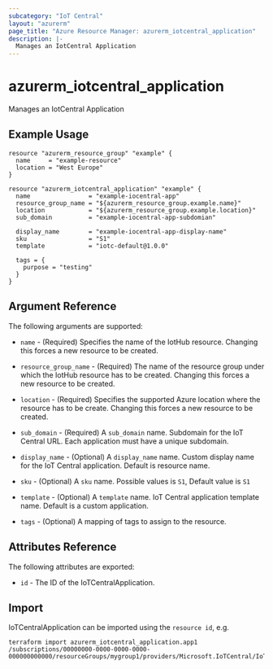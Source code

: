 ```yaml
---
subcategory: "IoT Central"
layout: "azurerm"
page_title: "Azure Resource Manager: azurerm_iotcentral_application"
description: |-
  Manages an IotCentral Application
---
```


# azurerm_iotcentral_application

Manages an IotCentral Application

## Example Usage

```hcl
resource "azurerm_resource_group" "example" {
  name     = "example-resource"
  location = "West Europe"
}

resource "azurerm_iotcentral_application" "example" {
  name                = "example-iocentral-app"
  resource_group_name = "${azurerm_resource_group.example.name}"
  location            = "${azurerm_resource_group.example.location}"
  sub_domain          = "example-iocentral-app-subdomian"

  display_name        = "example-iocentral-app-display-name"
  sku                 = "S1"
  template            = "iotc-default@1.0.0" 		

  tags = {
    purpose = "testing"
  }
}
```

## Argument Reference

The following arguments are supported:

* `name` - (Required) Specifies the name of the IotHub resource. Changing this forces a new resource to be created.

* `resource_group_name` - (Required) The name of the resource group under which the IotHub resource has to be created. Changing this forces a new resource to be created.

* `location` - (Required) Specifies the supported Azure location where the resource has to be create. Changing this forces a new resource to be created.

* `sub_domain` - (Required) A `sub_domain` name. Subdomain for the IoT Central URL. Each application must have a unique subdomain.

* `display_name` - (Optional) A `display_name` name. Custom display name for the IoT Central application. Default is resource name. 

* `sku` - (Optional) A `sku` name. Possible values is `S1`, Default value is `S1`

* `template` - (Optional) A `template` name. IoT Central application template name. Default is a custom application.

* `tags` - (Optional) A mapping of tags to assign to the resource.

## Attributes Reference

The following attributes are exported:

* `id` - The ID of the IoTCentralApplication.

## Import

IoTCentralApplication can be imported using the `resource id`, e.g.

```shell
terraform import azurerm_iotcentral_application.app1 /subscriptions/00000000-0000-0000-0000-000000000000/resourceGroups/mygroup1/providers/Microsoft.IoTCentral/IoTApps/app1
```
